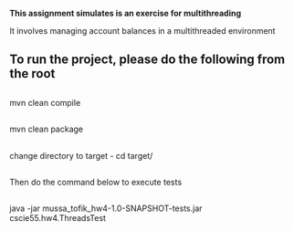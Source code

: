 **This assignment simulates is an exercise for multithreading**

It involves managing account balances in a multithreaded environment 

## To run the project, please do the following from the root
##  

mvn clean compile
##  

mvn clean package
##  

change directory to target - cd target/
##  

Then do the command below to execute tests
##
java -jar mussa_tofik_hw4-1.0-SNAPSHOT-tests.jar cscie55.hw4.ThreadsTest  
##  